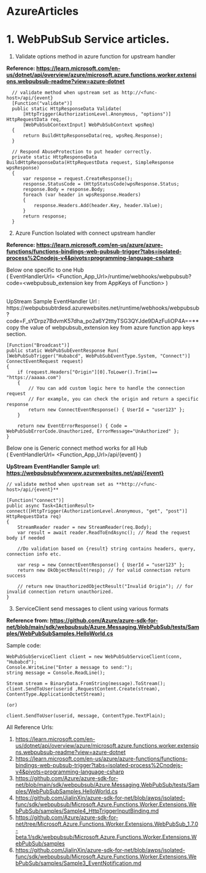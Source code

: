 # AzureArticles

# 1. WebPubSub Service articles.

  1. Validate options method in azure function for upstream handler
     
   **Reference: https://learn.microsoft.com/en-us/dotnet/api/overview/azure/microsoft.azure.functions.worker.extensions.webpubsub-readme?view=azure-dotnet**
   
      // validate method when upstream set as http://<func-host>/api/{event}
      [Function("validate")]
      public static HttpResponseData Validate(
          [HttpTrigger(AuthorizationLevel.Anonymous, "options")] HttpRequestData req,
          [WebPubSubContextInput] WebPubSubContext wpsReq)
      {
          return BuildHttpResponseData(req, wpsReq.Response);
      }
      
      // Respond AbuseProtection to put header correctly.
      private static HttpResponseData BuildHttpResponseData(HttpRequestData request, SimpleResponse wpsResponse)
      {
          var response = request.CreateResponse();
          response.StatusCode = (HttpStatusCode)wpsResponse.Status;
          response.Body = response.Body;
          foreach (var header in wpsResponse.Headers)
          {
              response.Headers.Add(header.Key, header.Value);
          }
          return response;
      }

  2. Azure Function Isolated with connect upstream handler
     
   **Reference: https://learn.microsoft.com/en-us/azure/azure-functions/functions-bindings-web-pubsub-trigger?tabs=isolated-process%2Cnodejs-v4&pivots=programming-language-csharp**
   
   Below one specific to one Hub 
   <br/>
   ( EventHandlerUrl= <Function_App_Url>/runtime/webhooks/webpubsub?code=<webpubsub_extension key from AppKeys of Function> )

   <br/>
    UpStream Sample EventHandler Url : https://webpubsubtrdesd.azurewebsites.net/runtime/webhooks/webpubsub?code=F_sYDrpz7BdvmK57dha_po2a6Y2tttyTSG3QYJde9DAzFuIiOP4A==**
   <br/>copy the value of webpubsub_extension key from azure function app keys section.
    
    
    
    [Function("Broadcast")]
    public static WebPubSubEventResponse Run(
    [WebPubSubTrigger("Hubabcd", WebPubSubEventType.System, "Connect")] ConnectEventRequest request)
    {
        if (request.Headers["Origin"][0].ToLower().Trim()== "https://aaaaa.com")
        {
            // You can add custom logic here to handle the connection request
            // For example, you can check the origin and return a specific response
            return new ConnectEventResponse() { UserId = "user123" };
        }   
    
        return new EventErrorResponse() { Code = WebPubSubErrorCode.Unauthorized, ErrorMessage="UnAuthorized" };
    }

   Below one is Generic connect method works for all Hub  
   ( EventHandlerUrl= <Function_App_Url>/api/{event} )
  
   **UpStream EventHandler Sample url**: **https://webpubsubfwwwww.azurewebsites.net/api/{event}**

    // validate method when upstream set as **http://<func-host>/api/{event}**

    [Function("connect")]
    public async Task<IActionResult> connect([HttpTrigger(AuthorizationLevel.Anonymous, "get", "post")] HttpRequestData req)
    {
        StreamReader reader = new StreamReader(req.Body);
        var result = await reader.ReadToEndAsync(); // Read the request body if needed

        //Do validation based on {result} string contains headers, query, connection info etc.
   
        var resp = new ConnectEventResponse() { UserId = "user123" };
        return new OkObjectResult(resp); // for valid connection return success
    
        // return new UnauthorizedObjectResult("Invalid Origin"); // for invalid connection return unauthorized.
    }


  3. ServiceClient send messages to client using various formats
     
  **Reference from: https://github.com/Azure/azure-sdk-for-net/blob/main/sdk/webpubsub/Azure.Messaging.WebPubSub/tests/Samples/WebPubSubSamples.HelloWorld.cs**

   Sample code:
   
    WebPubSubServiceClient client = new WebPubSubServiceClient(conn, "Hubabcd");
    Console.WriteLine("Enter a message to send:");
    string message = Console.ReadLine();
    
    Stream stream = BinaryData.FromString(message).ToStream();
    client.SendToUser(userid ,RequestContent.Create(stream), ContentType.ApplicationOctetStream);
   
    (or)

    client.SendToUser(userid, message, ContentType.TextPlain);



 All Reference Urls:
   1. https://learn.microsoft.com/en-us/dotnet/api/overview/azure/microsoft.azure.functions.worker.extensions.webpubsub-readme?view=azure-dotnet
   2. https://learn.microsoft.com/en-us/azure/azure-functions/functions-bindings-web-pubsub-trigger?tabs=isolated-process%2Cnodejs-v4&pivots=programming-language-csharp
   3. https://github.com/Azure/azure-sdk-for-net/blob/main/sdk/webpubsub/Azure.Messaging.WebPubSub/tests/Samples/WebPubSubSamples.HelloWorld.cs
   4. https://github.com/JialinXin/azure-sdk-for-net/blob/awps/isolated-func/sdk/webpubsub/Microsoft.Azure.Functions.Worker.Extensions.WebPubSub/samples/Sample4_HttpTriggerInputBinding.md
   5. https://github.com/Azure/azure-sdk-for-net/tree/Microsoft.Azure.Functions.Worker.Extensions.WebPubSub_1.7.0-beta.1/sdk/webpubsub/Microsoft.Azure.Functions.Worker.Extensions.WebPubSub/samples
   6. https://github.com/JialinXin/azure-sdk-for-net/blob/awps/isolated-func/sdk/webpubsub/Microsoft.Azure.Functions.Worker.Extensions.WebPubSub/samples/Sample3_EventNotification.md
      


    

  
   
   
